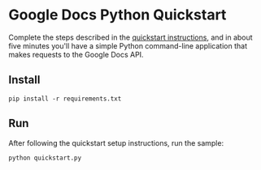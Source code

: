 # Google Docs Python Quickstart

Complete the steps described in the [quickstart instructions](
https://developers.google.com/docs/api/quickstart/python), and in about five
minutes you'll have a simple Python command-line application that makes
requests to the Google Docs API.

## Install

```shell
pip install -r requirements.txt
```

## Run

After following the quickstart setup instructions, run the sample:

```shell
python quickstart.py
```